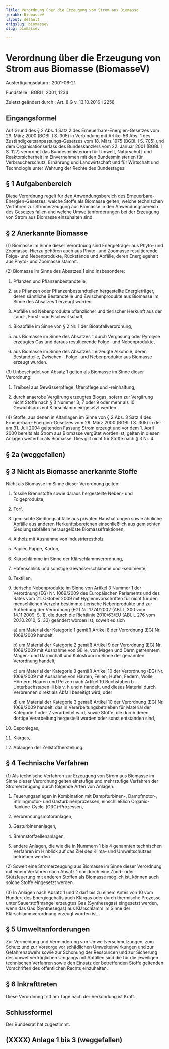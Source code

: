 ```yaml
---
Title: Verordnung über die Erzeugung von Strom aus Biomasse
jurabk: BiomasseV
layout: default
origslug: biomassev
slug: biomassev

---
```


# Verordnung über die Erzeugung von Strom aus Biomasse (BiomasseV)

Ausfertigungsdatum
:   2001-06-21

Fundstelle
:   BGBl I: 2001, 1234

Zuletzt geändert durch
:   Art. 8 G v. 13.10.2016 I 2258


## Eingangsformel

Auf Grund des § 2 Abs. 1 Satz 2 des Erneuerbare-Energien-Gesetzes vom
29\. März 2000 (BGBl. I S. 305) in Verbindung mit Artikel 56 Abs. 1 des
Zuständigkeitsanpassungs-Gesetzes vom 18. März 1975 (BGBl. I S. 705)
und dem Organisationserlass des Bundeskanzlers vom 22. Januar 2001
(BGBl. I S. 127) verordnet das Bundesministerium für Umwelt,
Naturschutz und Reaktorsicherheit im Einvernehmen mit den
Bundesministerien für Verbraucherschutz, Ernährung und Landwirtschaft
und für Wirtschaft und Technologie unter Wahrung der Rechte des
Bundestages:


## § 1 Aufgabenbereich

Diese Verordnung regelt für den Anwendungsbereich des Erneuerbare-
Energien-Gesetzes, welche Stoffe als Biomasse gelten, welche
technischen Verfahren zur Stromerzeugung aus Biomasse in den
Anwendungsbereich des Gesetzes fallen und welche Umweltanforderungen
bei der Erzeugung von Strom aus Biomasse einzuhalten sind.


## § 2 Anerkannte Biomasse

(1) Biomasse im Sinne dieser Verordnung sind Energieträger aus Phyto-
und Zoomasse. Hierzu gehören auch aus Phyto- und Zoomasse
resultierende Folge- und Nebenprodukte, Rückstände und Abfälle, deren
Energiegehalt aus Phyto- und Zoomasse stammt.

(2) Biomasse im Sinne des Absatzes 1 sind insbesondere:

1.  Pflanzen und Pflanzenbestandteile,


2.  aus Pflanzen oder Pflanzenbestandteilen hergestellte Energieträger,
    deren sämtliche Bestandteile und Zwischenprodukte aus Biomasse im
    Sinne des Absatzes 1 erzeugt wurden,


3.  Abfälle und Nebenprodukte pflanzlicher und tierischer Herkunft aus der
    Land-, Forst- und Fischwirtschaft,


4.  Bioabfälle im Sinne von § 2 Nr. 1 der Bioabfallverordnung,


5.  aus Biomasse im Sinne des Absatzes 1 durch Vergasung oder Pyrolyse
    erzeugtes Gas und daraus resultierende Folge- und Nebenprodukte,


6.  aus Biomasse im Sinne des Absatzes 1 erzeugte Alkohole, deren
    Bestandteile, Zwischen-, Folge- und Nebenprodukte aus Biomasse erzeugt
    wurden.




(3) Unbeschadet von Absatz 1 gelten als Biomasse im Sinne dieser
Verordnung:

1.  Treibsel aus Gewässerpflege, Uferpflege und -reinhaltung,


2.  durch anaerobe Vergärung erzeugtes Biogas, sofern zur Vergärung nicht
    Stoffe nach § 3 Nummer 3, 7 oder 9 oder mehr als 10 Gewichtsprozent
    Klärschlamm eingesetzt werden.




(4) Stoffe, aus denen in Altanlagen im Sinne von § 2 Abs. 3 Satz 4 des
Erneuerbare-Energien-Gesetzes vom 29. März 2000 (BGBl. I S. 305) in
der am 31. Juli 2004 geltenden Fassung Strom erzeugt und vor dem 1.
April 2000 bereits als Strom aus Biomasse vergütet worden ist, gelten
in diesen Anlagen weiterhin als Biomasse. Dies gilt nicht für Stoffe
nach § 3 Nr. 4.


## § 2a (weggefallen)



## § 3 Nicht als Biomasse anerkannte Stoffe

Nicht als Biomasse im Sinne dieser Verordnung gelten:

1.  fossile Brennstoffe sowie daraus hergestellte Neben- und
    Folgeprodukte,


2.  Torf,


3.  gemischte Siedlungsabfälle aus privaten Haushaltungen sowie ähnliche
    Abfälle aus anderen Herkunftsbereichen einschließlich aus gemischten
    Siedlungsabfällen herausgelöste Biomassefraktionen,


4.  Altholz mit Ausnahme von Industrierestholz


5.  Papier, Pappe, Karton,


6.  Klärschlämme im Sinne der Klärschlammverordnung,


7.  Hafenschlick und sonstige Gewässerschlämme und -sedimente,


8.  Textilien,


9.  tierische Nebenprodukte im Sinne von Artikel 3 Nummer 1 der Verordnung
    (EG) Nr. 1069/2009 des Europäischen Parlaments und des Rates vom 21.
    Oktober 2009 mit Hygienevorschriften für nicht für den menschlichen
    Verzehr bestimmte tierische Nebenprodukte und zur Aufhebung der
    Verordnung (EG) Nr. 1774/2002 (ABl. L 300 vom 14.11.2009, S. 1), die
    durch die Richtlinie 2010/63/EU (ABl. L 276 vom 20.10.2010, S. 33)
    geändert worden ist, soweit es sich

    a)  um Material der Kategorie 1 gemäß Artikel 8 der Verordnung (EG) Nr.
        1069/2009 handelt,


    b)  um Material der Kategorie 2 gemäß Artikel 9 der Verordnung (EG) Nr.
        1069/2009 mit Ausnahme von Gülle, von Magen und Darm getrenntem Magen-
        und Darminhalt und Kolostrum im Sinne der genannten Verordnung
        handelt,


    c)  um Material der Kategorie 3 gemäß Artikel 10 der Verordnung (EG) Nr.
        1069/2009 mit Ausnahme von Häuten, Fellen, Hufen, Federn, Wolle,
        Hörnern, Haaren und Pelzen nach Artikel 10 Buchstaben b
        Unterbuchstaben iii bis v, h und n handelt, und dieses Material durch
        Verbrennen direkt als Abfall beseitigt wird, oder


    d)  um Material der Kategorie 3 gemäß Artikel 10 der Verordnung (EG) Nr.
        1069/2009 handelt, das in Verarbeitungsbetrieben für Material der
        Kategorie 1 oder 2 verarbeitet wird, sowie Stoffe, die durch deren
        dortige Verarbeitung hergestellt worden oder sonst entstanden sind,





10. Deponiegas,


11. Klärgas,


12. Ablaugen der Zellstoffherstellung.





## § 4 Technische Verfahren

(1) Als technische Verfahren zur Erzeugung von Strom aus Biomasse im
Sinne dieser Verordnung gelten einstufige und mehrstufige Verfahren
der Stromerzeugung durch folgende Arten von Anlagen:

1.  Feuerungsanlagen in Kombination mit Dampfturbinen-, Dampfmotor-,
    Stirlingmotor- und Gasturbinenprozessen, einschließlich Organic-
    Rankine-Cycle-(ORC)-Prozessen,


2.  Verbrennungsmotoranlagen,


3.  Gasturbinenanlagen,


4.  Brennstoffzellenanlagen,


5.  andere Anlagen, die wie die in Nummern 1 bis 4 genannten technischen
    Verfahren im Hinblick auf das Ziel des Klima- und Umweltschutzes
    betrieben werden.




(2) Soweit eine Stromerzeugung aus Biomasse im Sinne dieser Verordnung
mit einem Verfahren nach Absatz 1 nur durch eine Zünd- oder
Stützfeuerung mit anderen Stoffen als Biomasse möglich ist, können
auch solche Stoffe eingesetzt werden.

(3) In Anlagen nach Absatz 1 und 2 darf bis zu einem Anteil von 10 vom
Hundert des Energiegehalts auch Klärgas oder durch thermische Prozesse
unter Sauerstoffmangel erzeugtes Gas (Synthesegas) eingesetzt werden,
wenn das Gas (Synthesegas) aus Klärschlamm im Sinne der
Klärschlammverordnung erzeugt worden ist.


## § 5 Umweltanforderungen

Zur Vermeidung und Verminderung von Umweltverschmutzungen, zum Schutz
und zur Vorsorge vor schädlichen Umwelteinwirkungen und zur
Gefahrenabwehr sowie zur Schonung der Ressourcen und zur Sicherung des
umweltverträglichen Umgangs mit Abfällen sind die für die jeweiligen
technischen Verfahren sowie den Einsatz der betreffenden Stoffe
geltenden Vorschriften des öffentlichen Rechts einzuhalten.


## § 6 Inkrafttreten

Diese Verordnung tritt am Tage nach der Verkündung ist Kraft.


## Schlussformel

Der Bundesrat hat zugestimmt.


## (XXXX) Anlage 1 bis 3 (weggefallen)


